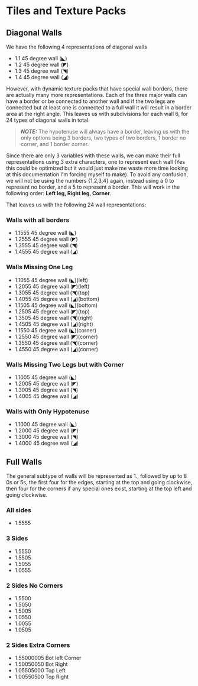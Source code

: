 # Tiles and Texture Packs


## Diagonal Walls

We have the following 4 representations of diagonal walls
* 1.1	45 degree wall (◣)
* 1.2	45 degree wall (◤)
* 1.3	45 degree wall (◥)
* 1.4	45 degree wall (◢)

However, with dynamic texture packs that have special wall borders, there are actually many more representations. Each of the three major walls can have a border or be connected to another wall and if the two legs are connected but at least one is connected to a full wall it will result in a border area at the right angle. This leaves us with  subdivisions for each wall 6, for 24 types of diagonal walls in total.
> **_NOTE:_**  The hypotenuse will always have a border, leaving us with the only options being 3 borders, two types of two borders, 1 border no corner, and 1 border corner.

Since there are only 3 variables with these walls, we can make their full representations using 3 extra characters, one to represent each wall (Yes this could be optimized but it would just make me waste more time looking at this documentation I'm forcing myself to make). To avoid any confusion, we will not be using the numbers {1,2,3,4} again, instead using a 0 to represent no border, and a 5 to represent a border. This will work in the following order: **Left leg, Right leg, Corner**.

That leaves us with the following 24 wall representations: 
### Walls with all borders
* 1.1555	45 degree wall (◣)
* 1.2555	45 degree wall (◤)
* 1.3555	45 degree wall (◥)
* 1.4555	45 degree wall (◢)

### Walls Missing One Leg
* 1.1055	45 degree wall (◣)(left)
* 1.2055	45 degree wall (◤)(left)
* 1.3055	45 degree wall (◥)(top)
* 1.4055	45 degree wall (◢)(bottom)
* 1.1505	45 degree wall (◣)(bottom)
* 1.2505	45 degree wall (◤)(top)
* 1.3505	45 degree wall (◥)(right)
* 1.4505	45 degree wall (◢)(right)
* 1.1550	45 degree wall (◣)(corner)
* 1.2550	45 degree wall (◤)(corner)
* 1.3550	45 degree wall (◥)(corner)
* 1.4550	45 degree wall (◢)(corner)

### Walls Missing Two Legs but with Corner
* 1.1005	45 degree wall (◣)
* 1.2005	45 degree wall (◤)
* 1.3005	45 degree wall (◥)
* 1.4005	45 degree wall (◢)

### Walls with Only Hypotenuse
* 1.1000	45 degree wall (◣)
* 1.2000	45 degree wall (◤)
* 1.3000	45 degree wall (◥)
* 1.4000	45 degree wall (◢)

## Full Walls

The general subtype of walls will be represented as 1., followed by up to 8 0s or 5s, the first four for the edges, starting at the top and going clockwise, then four for the corners if any special ones exist, starting at the top left and going clockwise.

### All sides
* 1.5555

### 3 Sides
* 1.5550
* 1.5505
* 1.5055
* 1.0555

### 2 Sides No Corners
* 1.5500
* 1.5050
* 1.5005
* 1.0550
* 1.0055
* 1.0505

### 2 Sides Extra Corners
* 1.55000005 Bot left Corner
* 1.50050050 Bot Right
* 1.05505000 Top Left
* 1.00550500 Top Right












